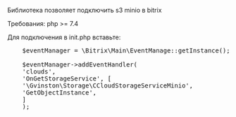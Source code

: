 Библиотека позволяет подключить s3 minio в bitrix

Требования:
php >= 7.4

Для подключения в init.php вставьте:
<pre>
    $eventManager = \Bitrix\Main\EventManage::getInstance();
    
    $eventManager->addEventHandler(
    'clouds',
    'OnGetStorageService', [
    '\Gvinston\Storage\CCloudStorageServiceMinio',
    'GetObjectInstance',
    ]
    );
</pre>